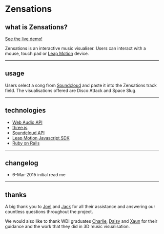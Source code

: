 # Zensations


## what is Zensations?
[See the live demo!](http://zensations.herokuapp.com)

Zensations is an interactive music visualiser. Users can interact with a mouse, touch pad or [Leap Motion](https://www.leapmotion.com) device.

----
## usage
Users select a song from [Soundcloud](https://soundcloud.com) and paste it into the Zensations track field. The visualisations offered are Disco Attack and Space Slug.

----
## technologies
* [Web Audio API](https://developer.mozilla.org/en-US/docs/Web/API/Web_Audio_API)
* [three.js](http://threejs.org/)
* [Soundcloud API](https://developers.soundcloud.com/docs/api)
* [Leap Motion Javascript SDK](https://developer.leapmotion.com/documentation/javascript/api/Leap_Classes.html)
* [Ruby on Rails](http://rubyonrails.org/)

----
## changelog
* 6-Mar-2015 initial read me

----
## thanks
A big thank you to [Joel](https://github.com/wofockham/) and [Jack](https://github.com/anonymous-wolf) for all their assistance and answering our countless questions throughout the project.

We would also like to thank WDI graduates [Charlie](https://github.com/charliegerard), [Daisy](https://github.com/daisymarie128) and [Xaun](https://github.com/xaun) for their guidance and the work that they did in 3D music visualisation.